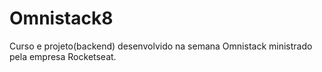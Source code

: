 # Omnistack8
Curso e projeto(backend) desenvolvido na semana Omnistack ministrado pela empresa Rocketseat.
